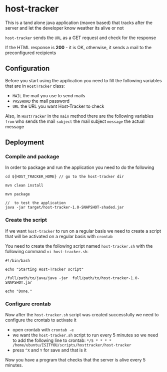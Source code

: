 # host-tracker
This is a tand alone java application (maven based) that tracks after the server and let the developer know weather its alive or not

`host-tracker` sends the `URL` as a GET request and check for the response

If the HTML response is **200** - it is OK, otherwise, it sends a mail to the preconfigured recipients

## Configuration
Before you start using the application you need to fill the following variables that are in `HostTracker` class:
- `MAIL` the mail you use to send mails
- `PASSWORD` the mail password
- `URL` the URL you want Host-Tracker to check

Also, in `HostTracker` in the `main` method there are the following variables 
`from` who sends the mail
`subject` the mail subject
`message` the actual message

## Deployment

### Compile and package
In order to package and run the application you need to do the following

```
cd ${HOST_TRACKER_HOME} // go to the host-tracker dir

mvn clean install

mvn package

//  to test the application
java -jar target/host-tracker-1.0-SNAPSHOT-shaded.jar

```

### Create the script

If we want `host-tracker` to run on a regular basis we need to create a script that will be activated on a regular basis with `crontab`

You need to create the following script named `host-tracker.sh` with the following command `vi host-tracker.sh`:

```
#!/bin/bash

echo "Starting Host-Tracker script"

/full/path/to/java/java -jar  full/path/to/host-tracker-1.0-SNAPSHOT.jar

echo "Done."
```

### Configure crontab

Now after the `host-tracker.sh` script was created successfully we need to configure the crontab to activate it

- open crontab with `crontab -e`
- we want the `host-tracker.sh` script to run every 5 minutes so we need to add the following line to crontab: `*/5 * * * * /home/ubuntu/ISITYOU/scripts/hosttracker/host-tracker`
- press `^X` and `Y` for save
and that is it

Now you have a program that checks that the server is alive every 5 minutes.




